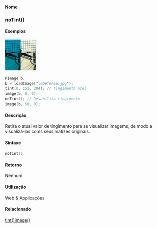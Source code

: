 
#### Nome
### noTint()

#### Exemplos
<img border="0" height="100" src="media/noTint_.jpg" width="100"/>

```pde
PImage b; 
b = loadImage("laDefense.jpg"); 
tint(0, 153, 204); // Tingimento azul
image(b, 0, 0); 
noTint(); // Desabilita tingimento
image(b, 50, 0); 

```

#### Descrição
Retira o atual valor de tingimento para se visualizar imagems, de modo a visualizá-las coms seus matizes originais.

#### Sintaxe
```pde
noTint()

```

#### Retorno

	
Nenhum

#### Utilização

	
Web & Applicações

#### Relacionado
[tint()](tint_)[image()](image_)
